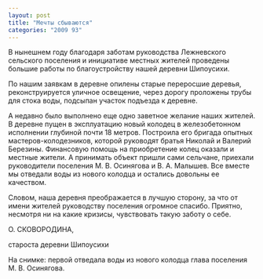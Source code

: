 ```yaml
---
layout: post
title: "Мечты сбываются"
categories: "2009 93"
---
```


В нынешнем году благодаря заботам руководства Лежневского сельского поселения и инициативе местных жителей проведены большие работы по благоустройству нашей деревни Шипоусихи.

По нашим заявкам в деревне опилены старые переросшие деревья, реконструируется уличное освещение, через дорогу проложены трубы для стока воды, подсыпан участок подъезда к деревне.

А недавно было выполнено еще одно заветное желание наших жителей. В деревне пущен в эксплуатацию новый колодец в железобетонном исполнении глубиной почти 18 метров. Построила его бригада опытных мастеров-колодезников, которой руководят братья Николай и Валерий Березины. Финансовую помощь на приобретение колец оказали и местные жители. А принимать объект пришли сами сельчане, приехали руководители поселения М. В. Осинягова и В. А. Малышев. Все вместе мы отведали воды из нового колодца и остались довольны ее качеством.

Словом, наша деревня преображается в лучшую сторону, за что от имени жителей руководству поселения огромное спасибо. Приятно, несмотря ни на какие кризисы, чувствовать такую заботу о себе.

О. СКОВОРОДИНА,

староста деревни Шипоусихи

На снимке: первой отведала воды из нового колодца глава поселения М. В. Осинягова.



